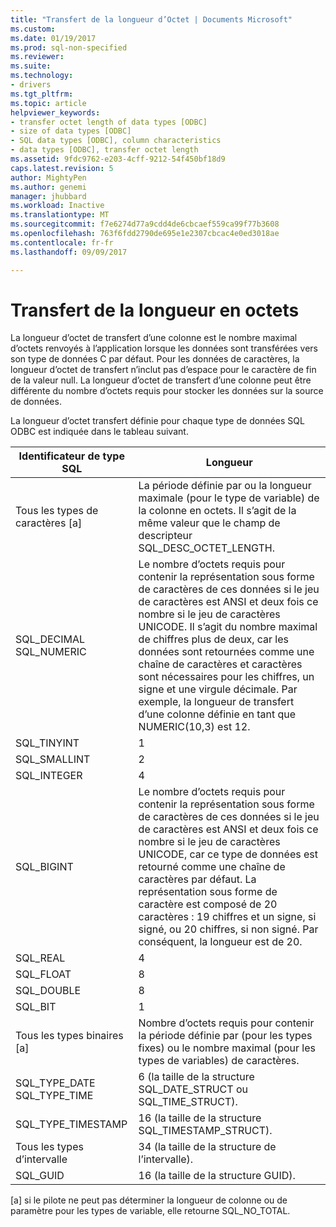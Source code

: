 ```yaml
---
title: "Transfert de la longueur d’Octet | Documents Microsoft"
ms.custom: 
ms.date: 01/19/2017
ms.prod: sql-non-specified
ms.reviewer: 
ms.suite: 
ms.technology:
- drivers
ms.tgt_pltfrm: 
ms.topic: article
helpviewer_keywords:
- transfer octet length of data types [ODBC]
- size of data types [ODBC]
- SQL data types [ODBC], column characteristics
- data types [ODBC], transfer octet length
ms.assetid: 9fdc9762-e203-4cff-9212-54f450bf18d9
caps.latest.revision: 5
author: MightyPen
ms.author: genemi
manager: jhubbard
ms.workload: Inactive
ms.translationtype: MT
ms.sourcegitcommit: f7e6274d77a9cdd4de6cbcaef559ca99f77b3608
ms.openlocfilehash: 763f6fdd2790de695e1e2307cbcac4e0ed3018ae
ms.contentlocale: fr-fr
ms.lasthandoff: 09/09/2017

---
```

# <a name="transfer-octet-length"></a>Transfert de la longueur en octets
La longueur d’octet de transfert d’une colonne est le nombre maximal d’octets renvoyés à l’application lorsque les données sont transférées vers son type de données C par défaut. Pour les données de caractères, la longueur d’octet de transfert n’inclut pas d’espace pour le caractère de fin de la valeur null. La longueur d’octet de transfert d’une colonne peut être différente du nombre d’octets requis pour stocker les données sur la source de données.  
  
 La longueur d’octet transfert définie pour chaque type de données SQL ODBC est indiquée dans le tableau suivant.  
  
|Identificateur de type SQL|Longueur|  
|-------------------------|------------|  
|Tous les types de caractères [a]|La période définie par ou la longueur maximale (pour le type de variable) de la colonne en octets. Il s’agit de la même valeur que le champ de descripteur SQL_DESC_OCTET_LENGTH.|  
|SQL_DECIMAL<br />SQL_NUMERIC|Le nombre d’octets requis pour contenir la représentation sous forme de caractères de ces données si le jeu de caractères est ANSI et deux fois ce nombre si le jeu de caractères UNICODE. Il s’agit du nombre maximal de chiffres plus de deux, car les données sont retournées comme une chaîne de caractères et caractères sont nécessaires pour les chiffres, un signe et une virgule décimale. Par exemple, la longueur de transfert d’une colonne définie en tant que NUMERIC(10,3) est 12.|  
|SQL_TINYINT|1|  
|SQL_SMALLINT|2|  
|SQL_INTEGER|4|  
|SQL_BIGINT|Le nombre d’octets requis pour contenir la représentation sous forme de caractères de ces données si le jeu de caractères est ANSI et deux fois ce nombre si le jeu de caractères UNICODE, car ce type de données est retourné comme une chaîne de caractères par défaut. La représentation sous forme de caractère est composé de 20 caractères : 19 chiffres et un signe, si signé, ou 20 chiffres, si non signé. Par conséquent, la longueur est de 20.|  
|SQL_REAL|4|  
|SQL_FLOAT|8|  
|SQL_DOUBLE|8|  
|SQL_BIT|1|  
|Tous les types binaires [a]|Nombre d’octets requis pour contenir la période définie par (pour les types fixes) ou le nombre maximal (pour les types de variables) de caractères.|  
|SQL_TYPE_DATE<br />SQL_TYPE_TIME|6 (la taille de la structure SQL_DATE_STRUCT ou SQL_TIME_STRUCT).|  
|SQL_TYPE_TIMESTAMP|16 (la taille de la structure SQL_TIMESTAMP_STRUCT).|  
|Tous les types d’intervalle|34 (la taille de la structure de l’intervalle).|  
|SQL_GUID|16 (la taille de la structure GUID).|  
  
 [a] si le pilote ne peut pas déterminer la longueur de colonne ou de paramètre pour les types de variable, elle retourne SQL_NO_TOTAL.

